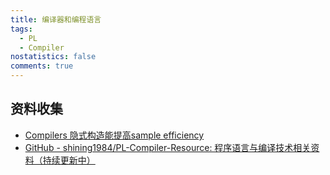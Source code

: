 ```yaml
---
title: 编译器和编程语言
tags:
  - PL
  - Compiler
nostatistics: false
comments: true
---
```


## 资料收集

- [Compilers 隐式构造能提高sample efficiency](https://arxiv.org/abs/2412.06769)
- [GitHub - shining1984/PL-Compiler-Resource: 程序语言与编译技术相关资料（持续更新中）](https://github.com/shining1984/PL-Compiler-Resource)